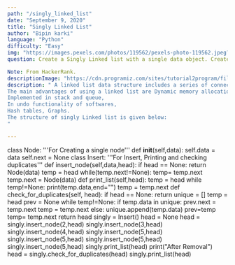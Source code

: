 ```yaml
---
path: "/singly_linked_list"
date: "September 9, 2020"
title: "Singly Linked List"
author: "Bipin karki"
language: "Python"
difficulty: "Easy"
img: "https://images.pexels.com/photos/119562/pexels-photo-119562.jpeg?auto=compress&cs=tinysrgb&dpr=2&h=650&w=940"
question: Create a Singly Linked list with a single data object. Create a method to Add  data onto it and then create another method to check and remove the duplicates from that singly linked list. Assume that data are inserted in increasing order ONLY.

Note: From HackerRank.
descriptionImage: "https://cdn.programiz.com/sites/tutorial2program/files/linked-list-concept_0.png"
description: " A linked list data structure includes a series of connected nodes. Here, each node store the data and the address of the next node. Time complexity for Search is O(n) and for insert and delete is O(1) while the space complexity is O(n).
The main advantages of using a linked list are Dynamic memory allocation,
Implemented in stack and queue,
In undo functionality of softwares,
Hash tables, Graphs.
The structure of singly Linked list is given below:
"

---
```



class Node:
    '''For Creating a single node'''
    def __init__(self,data):
        self.data = data
        self.next = None
class Insert:
    '''For Insert, Printing and checking duplicates'''
    def insert_node(self,data,head):
        if head == None:
            return Node(data)
        temp = head
        while(temp.next!=None):
            temp= temp.next
        temp.next = Node(data)
    def print_list(self,head):
        temp = head
        while temp!=None:
            print(temp.data,end="")
            temp = temp.next
    def check_for_duplicates(self, head):
        if head == None:
            return
        unique = []
        temp = head
        prev = None
        while temp!=None:
            if temp.data in unique:
                prev.next = temp.next
                temp = temp.next
            else:
                unique.append(temp.data)
                prev=temp
                temp= temp.next
        return head
singly = Insert()
head = None
head = singly.insert_node(2,head)
singly.insert_node(3,head)
singly.insert_node(4,head)
singly.insert_node(5,head)
singly.insert_node(5,head)
singly.insert_node(5,head)
singly.insert_node(5,head)
singly.print_list(head)
print("After Removal")
head = singly.check_for_duplicates(head)
singly.print_list(head)
